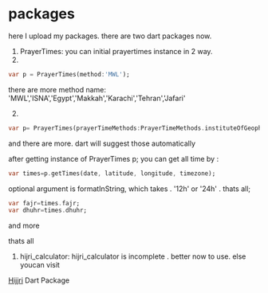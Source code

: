 # packages
here I upload my packages.
there are two dart packages now.

1. PrayerTimes:
you can initial prayertimes instance in 2 way.
  1. 
  ```dart
  var p = PrayerTimes(method:'MWL');
  
  ```
  
  there are more method name: 'MWL','ISNA','Egypt','Makkah','Karachi','Tehran','Jafari'
  
  2. 
  
   ```dart
  var p= PrayerTimes(prayerTimeMethods:PrayerTimeMethods.instituteOfGeophysicsUniversityOfTehran );
  ```
  
  and there are more. dart will suggest those automatically

after getting instance of PrayerTimes p;
you can get all time by :
  ```dart
var times=p.getTimes(date, latitude, longitude, timezone);
```
optional argument is formatInString, which takes . '12h' or '24h'
.
thats all;
```dart
var fajr=times.fajr;
var dhuhr=times.dhuhr;
```
and more

thats all


1. hijri_calculator:
hijri_calculator is incomplete . better now to use.
else youcan visit

<a href="https://pub.dev/packages/hijri" >Hijjri</a> Dart Package

